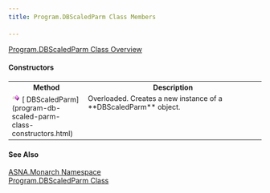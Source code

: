```yaml
---
title: Program.DBScaledParm Class Members

---
```


[ Program.DBScaledParm Class Overview](program-db-scaled-parm-class.html) 

#### Constructors
<table class="mytable" cellspacing="0" cellpadding="4" width="90%">
          <colgroup>
            <col width="30%" />
            <col width="70%" />
          </colgroup>
          <tr>
            <th>Method</th>
            <th>Description</th>
          </tr>
          <tr valign="top">
            <td><img id="IMG1" style="WIDTH: 16px; HEIGHT: 16px" alt="public property" src="images/constructor.bmp" width="15" border="0" x-maintain-ratio="TRUE" />  
            [
            DBScaledParm](program-db-scaled-parm-class-constructors.html)</td>
            <td>Overloaded. Creates a
            new instance of a 
 **DBScaledParm**  object.</td>
          </tr>
</table>

#### See Also
[ASNA.Monarch Namespace](monarch-namespace.html) <br /> [ Program.DBScaledParm Class](program-db-scaled-parm-class.html) 

